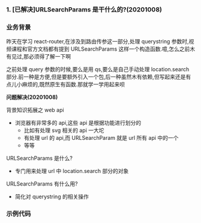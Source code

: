 ### 1. [已解决]URLSearchParams 是干什么的?(20201008)

### 业务背景

昨天在学习 react-router,在涉及到路由传参这一部分,处理 querystring 参数时,视频课程和官方文档都有提到 URLSearchParams
这样一个构造函数.噫,怎么之前木有见过,那必须得了解一下啊

之前处理 query 参数的时候,要么是用 qs,要么是自己手动处理 location.search
部分.前一种是方便,但是要额外引入一个包,后一种虽然木有依赖,但写起来还是有点儿小麻烦的,既然原生有函数.那就学一学用起来呗

**问题解决(20201008)**

背景知识拓展之 web api

- 浏览器有非常多的 api,这些 api 是根据功能进行划分的
  - 比如有处理 svg 相关的 api 一大坨
  - 有处理 url 的 api,而 URLSearchParam 就是 url 所有 api 中的一个
  - 等等

URLSearchParams 是什么?

- 专门用来处理 url 中 location.search 部分的对象

URLSearchParams 有什么用?

- 简化对 querystring 的相关操作

### 示例代码

<script async src="//jsfiddle.net/ranwawa/d0gck7sj/15/embed/"></script>
